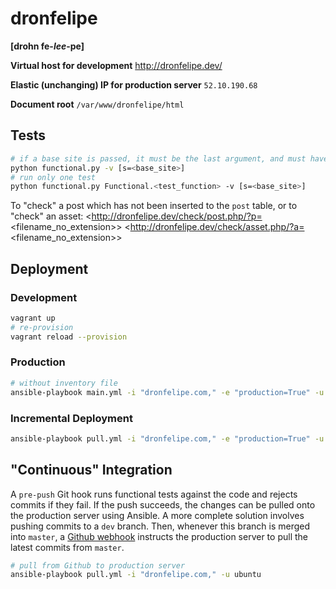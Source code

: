 # dronfelipe
**[drohn fe-_lee_-pe]**

**Virtual host for development**
<http://dronfelipe.dev/>

**Elastic (unchanging) IP for production server**
`52.10.190.68`

**Document root**
`/var/www/dronfelipe/html`


## Tests
```sh
# if a base site is passed, it must be the last argument, and must have the form shown below
python functional.py -v [s=<base_site>]
# run only one test
python functional.py Functional.<test_function> -v [s=<base_site>]
```
To "check" a post which has not been inserted to the `post` table, or to "check" an asset:
<http://dronfelipe.dev/check/post.php/?p=<filename_no_extension\>>
<http://dronfelipe.dev/check/asset.php/?a=<filename_no_extension\>>

## Deployment
### Development
```sh
vagrant up
# re-provision
vagrant reload --provision
```

### Production
```sh
# without inventory file
ansible-playbook main.yml -i "dronfelipe.com," -e "production=True" -u ubuntu
```

### Incremental Deployment
```sh
ansible-playbook pull.yml -i "dronfelipe.com," -e "production=True" -u ubuntu
```


## "Continuous" Integration
A `pre-push` Git hook runs functional tests against the code and rejects commits if they fail. If the push succeeds, the changes can be pulled onto the production server using Ansible. A more complete solution involves pushing commits to a `dev` branch. Then, whenever this branch is merged into `master`, a [Github webhook](https://help.github.com/articles/about-webhooks/) instructs the production server to pull the latest commits from `master`.

```sh
# pull from Github to production server
ansible-playbook pull.yml -i "dronfelipe.com," -u ubuntu
```
